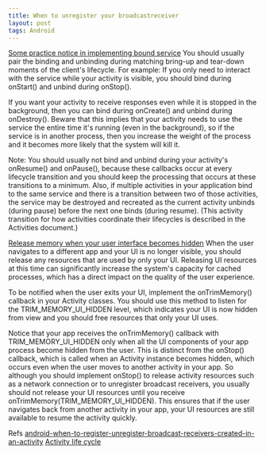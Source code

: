 ```yaml
---
title: When to unregister your broadcastreceiver
layout: post
tags: Android
---
```



[Some practice notice in implementing bound service](http://developer.android.com/guide/components/bound-services.html#Additional_Notes)
You should usually pair the binding and unbinding during matching bring-up and tear-down moments of the client's lifecycle. 
For example:
If you only need to interact with the service while your activity is visible, you should bind during onStart() and unbind during onStop().

If you want your activity to receive responses even while it is stopped in the background, then you can bind during onCreate() and unbind during onDestroy(). Beware that this implies that your activity needs to use the service the entire time it's running (even in the background), so if the service is in another process, then you increase the weight of the process and it becomes more likely that the system will kill it.

Note: You should usually not bind and unbind during your activity's onResume() and onPause(), because these callbacks occur at every lifecycle transition and you should keep the processing that occurs at these transitions to a minimum. Also, if multiple activities in your application bind to the same service and there is a transition between two of those activities, the service may be destroyed and recreated as the current activity unbinds (during pause) before the next one binds (during resume). (This activity transition for how activities coordinate their lifecycles is described in the Activities document.)


[Release memory when your user interface becomes hidden](http://developer.android.com/training/articles/memory.html#ReleaseMemoryAsUiGone)
When the user navigates to a different app and your UI is no longer visible, you should release any resources that are used by only your UI. Releasing UI resources at this time can significantly increase the system's capacity for cached processes, which has a direct impact on the quality of the user experience.

To be notified when the user exits your UI, implement the onTrimMemory() callback in your Activity classes. You should use this method to listen for the TRIM_MEMORY_UI_HIDDEN level, which indicates your UI is now hidden from view and you should free resources that only your UI uses.

Notice that your app receives the onTrimMemory() callback with TRIM_MEMORY_UI_HIDDEN only when all the UI components of your app process become hidden from the user. This is distinct from the onStop() callback, which is called when an Activity instance becomes hidden, which occurs even when the user moves to another activity in your app. So although you should implement onStop() to release activity resources such as a network connection or to unregister broadcast receivers, you usually should not release your UI resources until you receive onTrimMemory(TRIM_MEMORY_UI_HIDDEN). This ensures that if the user navigates back from another activity in your app, your UI resources are still available to resume the activity quickly.


Refs
[android-when-to-register-unregister-broadcast-receivers-created-in-an-activity](http://stackoverflow.com/questions/7887169/android-when-to-register-unregister-broadcast-receivers-created-in-an-activity)
[Activity life cycle](http://stackoverflow.com/questions/7475356/is-oncreate-called-when-an-activity-object-is-created)